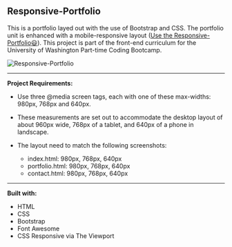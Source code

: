 ## Responsive-Portfolio

This is a portfolio layed out with the use of Bootstrap and CSS. The portfolio unit is enhanced with a mobile-responsive layout ([Use the Responsive-Portfolio:smiley:](https://heidijvr.github.io/Responsive-Portfolio/)).
This project is part of the front-end curriculum for the University of Washington Part-time Coding Bootcamp. 

<img src="https://heidijvr.github.io/Responsive-Portfolio/assets/images/screencaptureTrivia.png" alt="Responsive-Portfolio">

-----

**Project Requirements:**

* Use three @media screen tags, each with one of these max-widths: 980px, 768px and 640px.
* These measurements are set out to accommodate the desktop layout of about 960px wide, 768px of a tablet, and 640px of a phone in landscape.

* The layout need to match the following screenshots:
  * index.html: 980px, 768px, 640px
  * portfolio.html: 980px, 768px, 640px
  * contact.html: 980px, 768px, 640px

-----

**Built with:**

* HTML
* CSS
* Bootstrap
* Font Awesome
* CSS Responsive via The Viewport  
